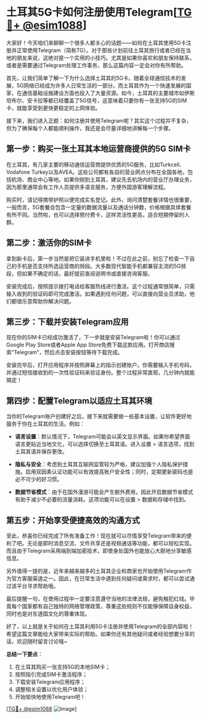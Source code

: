 # 土耳其5G卡如何注册使用Telegram[[TG💪+ @esim1088](https://t.me/s/esim1088)]

大家好！今天咱们来聊聊一个很多人都关心的话题——如何在土耳其使用5G卡注册并正常使用Telegram（简称TG）。对于那些计划前往土耳其旅行或者已经在当地的朋友来说，这绝对是一个实用的小技巧。尤其是如果你喜欢和朋友保持联系，或者是需要通过Telegram处理工作事务，那么这篇内容一定会对你有所帮助。

首先，让我们简单了解一下为什么选择土耳其的5G卡。随着全球通信技术的发展，5G网络已经成为许多人日常生活的一部分。而土耳其作为一个快速发展的国家，在通信基础设施建设方面也投入了大量资源。如今，土耳其的主要城市如伊斯坦布尔、安卡拉等都已经覆盖了5G信号，这意味着只要你有一张支持5G的SIM卡，就能享受到更快更稳定的上网体验。

接下来，我们进入正题：如何注册并使用Telegram呢？其实这个过程并不复杂，但为了确保每个人都能顺利操作，我还是会尽量详细地讲解每一个步骤。

## 第一步：购买一张土耳其本地运营商提供的5G SIM卡

在土耳其，有几家主要的移动通信运营商提供优质的5G服务，比如Turkcell、Vodafone Turkey以及AVEA。这些公司都有各自的营业网点分布在全国各地，包括机场、商业中心等地。如果你刚到土耳其，建议先去机场内的营业厅办理业务，因为那里通常会有工作人员提供多语言服务，方便外国游客理解流程。

购买时，请记得携带护照以便完成实名登记。此外，询问清楚套餐详情也很重要，一般而言，5G套餐会包含一定量的数据流量以及通话分钟数，价格根据具体套餐有所不同。当然啦，也可以选择预付费卡，这样灵活性更高，适合短期停留的人群。

## 第二步：激活你的SIM卡

拿到新卡后，第一步当然是把它装进手机里啦！不过在此之前，别忘了检查一下自己的手机是否支持所选运营商的频段。大多数现代智能手机都兼容主流的5G频段，但如果不确定的话，最好提前查阅说明书或直接咨询客服。

安装完成后，按照提示拨打电话给客服热线进行激活。这个过程通常很简单，只需输入收到的验证码即可完成激活。如果遇到任何问题，可以直接向营业员求助，他们都很乐意帮助你解决问题。

## 第三步：下载并安装Telegram应用

现在你的SIM卡已经成功激活了，下一步就是安装Telegram啦！你可以通过Google Play Store或者Apple App Store免费下载这款应用。打开商店搜索“Telegram”，然后点击安装按钮等待下载完成。

安装完毕后，打开应用程序并按照屏幕上的指示创建账户。你需要输入手机号码，并通过短信接收到的一次性验证码来验证身份。整个过程非常直观，几分钟内就能搞定！

## 第四步：配置Telegram以适应土耳其环境

当你的Telegram账户创建好之后，接下来就需要做一些基本设置，让软件更好地服务于你在土耳其的生活。例如：

- **语言设置**：默认情况下，Telegram可能会以英文显示界面。如果你希望界面语言更贴近当地文化，可以选择切换至土耳其语。进入设置 > 语言选项，找到土耳其语并保存更改。
  
- **隐私与安全**：考虑到土耳其互联网监管较为严格，建议加强个人隐私保护措施。启用双因素认证功能可以有效提高账户安全性；同时，定期更新密码也是必不可少的好习惯。

- **数据节省模式**：由于在国外漫游可能会产生额外费用，因此开启数据节省模式有助于减少不必要的流量消耗。这项功能可以在设置 > 数据和存储中找到。

## 第五步：开始享受便捷高效的沟通方式

至此，恭喜你已经完成了所有准备工作！现在就可以尽情享受Telegram带来的便利了吧。无论是即时消息交流、文件共享还是视频通话等功能，都可以轻松实现。而且由于Telegram采用端到端加密技术，即使身处国外也能放心大胆地分享敏感信息。

另外值得一提的是，近年来越来越多的土耳其企业和商家也开始使用Telegram作为官方客服渠道之一。因此，在日常生活中遇到任何疑问或需求时，都可以尝试通过该平台寻求帮助哦。

最后提醒一句，在使用过程中一定要注意遵守当地的法律法规，避免触犯红线。毕竟每个国家都有自己独特的网络管理政策，尊重这些规则不仅能够保障自身权益，同时也是对东道国文化的尊重体现。

好了，以上就是关于如何在土耳其利用5G卡注册并使用Telegram的全部内容啦！希望这篇文章能给大家带来实际的帮助。如果你还有其他疑问或者经验想要分享的话，欢迎随时留言讨论哦~

**总结一下要点**：
1. 在土耳其购买一张支持5G的本地SIM卡；
2. 按照指引完成SIM卡激活程序；
3. 下载安装Telegram应用程序；
4. 调整相关设置以优化用户体验；
5. 开始愉快地使用Telegram吧！

[[TG💪+ @esim1088](https://t.me/s/esim1088) ![Image](https://i.postimg.cc/4NQfJmqS/Snipaste-2025-05-13-00-14-12.png)]